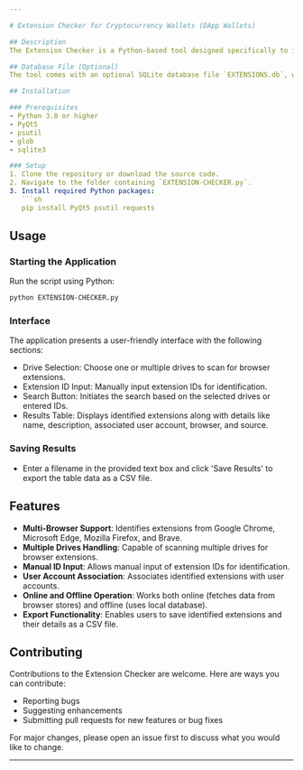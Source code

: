 ```yaml
---

# Extension Checker for Cryptocurrency Wallets (DApp Wallets)

## Description
The Extension Checker is a Python-based tool designed specifically to identify and analyze Cryptocurrency wallets operating as browser extensions, commonly known as Decentralized Application (DApp) wallets. This tool aids in scanning various browsers like Google Chrome, Microsoft Edge, Mozilla Firefox, and Brave to find extensions that might be DApp wallets. It's particularly useful for digital forensics purposes to track and audit such wallets across different browsers and user accounts. An active internet connection is required for the tool to fetch extension names and descriptions directly from the respective browser add-on stores, ensuring up-to-date and accurate identification.

## Database File (Optional)
The tool comes with an optional SQLite database file `EXTENSIONS.db`, which contains a comprehensive list of known DApp Chrome extensions. While not mandatory, utilizing this database can enhance the tool's effectiveness in offline mode, offering a broader range of extension identification without needing to access online browser stores.

## Installation

### Prerequisites
- Python 3.8 or higher
- PyQt5
- psutil
- glob
- sqlite3

### Setup
1. Clone the repository or download the source code.
2. Navigate to the folder containing `EXTENSION-CHECKER.py`.
3. Install required Python packages:
   ```sh
   pip install PyQt5 psutil requests
   ```

## Usage

### Starting the Application
Run the script using Python:
```sh
python EXTENSION-CHECKER.py
```

### Interface
The application presents a user-friendly interface with the following sections:
- Drive Selection: Choose one or multiple drives to scan for browser extensions.
- Extension ID Input: Manually input extension IDs for identification.
- Search Button: Initiates the search based on the selected drives or entered IDs.
- Results Table: Displays identified extensions along with details like name, description, associated user account, browser, and source.

### Saving Results
- Enter a filename in the provided text box and click 'Save Results' to export the table data as a CSV file.

## Features

- **Multi-Browser Support**: Identifies extensions from Google Chrome, Microsoft Edge, Mozilla Firefox, and Brave.
- **Multiple Drives Handling**: Capable of scanning multiple drives for browser extensions.
- **Manual ID Input**: Allows manual input of extension IDs for identification.
- **User Account Association**: Associates identified extensions with user accounts.
- **Online and Offline Operation**: Works both online (fetches data from browser stores) and offline (uses local database).
- **Export Functionality**: Enables users to save identified extensions and their details as a CSV file.

## Contributing

Contributions to the Extension Checker are welcome. Here are ways you can contribute:
- Reporting bugs
- Suggesting enhancements
- Submitting pull requests for new features or bug fixes

For major changes, please open an issue first to discuss what you would like to change.

---
```

